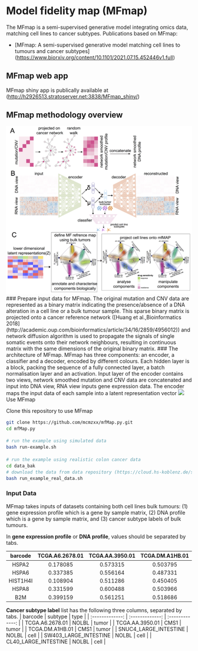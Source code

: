 # Model fidelity map (MFmap)

The MFmap is a semi-supervised generative model integrating omics data, matching cell lines to cancer subtypes. 
Publications based on MFmap:
- [MFmap: A semi-supervised generative model matching cell lines to tumours and cancer subtypes] (https://www.biorxiv.org/content/10.1101/2021.07.15.452446v1.full)
## MFmap web app 
MFmap shiny app is publically available at (http://h2926513.stratoserver.net:3838/MFmap_shiny/)
## MFmap methodology overview
<div>
    <img src="media/overview.png" width=1000>
</div>
### Prepare input data for MFmap.
The original mutation and CNV data are represented as a binary matrix indicating the presence/absence of a DNA alteration in a cell line or a bulk tumour sample. This sparse binary matrix is projected onto a cancer reference network ([Huang et al.,Bioinformatics 2018](http://academic.oup.com/bioinformatics/article/34/16/2859/4956012)) and network diffusion algorithm is used to propagate the signals of single somatic events onto their network neighbours, resulting in continuous matrix with the same dimensions of the original binary matrix.
### The architecture of MFmap. 
MFmap has three components: an encoder, a classifier and a decoder, encoded by different colours. Each hidden layer is a block, packing the sequence of a fully connected layer, a batch normalisation layer and an activation. Input layer of the encoder contains two views, network smoothed mutation and CNV data are concatenated and input into DNA view, RNA view inputs gene expression data. The encoder maps the input data of each sample into a latent representation vector <img src="https://render.githubusercontent.com/render/math?math=\vec{z}". The decoder uses  <img src="https://render.githubusercontent.com/render/math?math=\vec{z}" to reconstruct the DNA and RNA views in its output layer. Subtypes of bulk tumours are used to train the classifier. During training, the classifier predicts subtypes of cell lines. 
### Visualising results output by MFmap.
To organise and summarise sample associations we used the visualisation concept of OncoGPS([Kim et al.,Cell Syst. 2017](https://www.cell.com/cell-systems/fulltext/S2405-4712(17)30335-6)). The biological meanings of latent representations are annotated and MFmap reference map is generated. Both steps are based on bulk tumour latent representations learnt by MFmap. Samples can then be projected onto the MFmap reference map to visualise sample properties such as drug sensitivity and subtypes, complemented with the information of sample relationship. Abbreviation MF represents model fidelity

## Use MFmap
Clone this repository to use MFmap
```bash
git clone https://github.com/mcmzxx/mfMap.py.git
cd mfMap.py

# run the example using simulated data
bash run-example.sh

# run the example using realistic colon cancer data
cd data_bak
# download the data from data repository (https://cloud.hs-koblenz.de/s/WFWjMq9pJ8i29WD)
bash run_example_real_data.sh
```

### Input Data
MFmap takes inputs of datasets containing both cell lines bulk tumours: (1) gene expression profile which is a gene by sample matrix, (2) DNA profile which is a gene by sample matrix, and (3) cancer subtype labels of bulk tumours.

In __gene expression profile__ or __DNA profile__, values should be separated by tabs.

| barcode | TCGA.A6.2678.01 | TCGA.AA.3950.01 | TCGA.DM.A1HB.01 | CL40_LARGE_INTESTINE | SW403_LARGE_INTESTINE | SNUC4_LARGE_INTESTINE |
|  :-------------: |  :-------------: | :-------------: | :-------------: | :-------------: | :-------------: | :-------------: |
| HSPA2 | 0.178085 | 0.573315 | 0.503795 | 0.547310 | 0.243164 | 0.495841 |
| HSPA6 | 0.337385 | 0.556164 | 0.487331 | 0.531813 | 0.550296 | 0.784094 |
| HIST1H4I | 0.108904 | 0.511286 | 0.450405 | 0.488413 | 0.400680 | 0.446989 |
| HSPA8 | 0.331599 | 0.600488 | 0.503966 | 0.562086 | 0.411304 | 0.495323 |
| B2M | 0.399159 | 0.561251 | 0.518686 | 0.608198 | 0.240596 | 0.479772 |

__Cancer subtype label__ list has the following three columns, separated by tabs.
| barcode | subtype | type |
|  :-------------: |  :-------------: | :-------------: |
| TCGA.A6.2678.01 | NOLBL | tumor |
| TCGA.AA.3950.01 | CMS1 | tumor |
| TCGA.DM.A1HB.01 | CMS1 | tumor |
| SNUC4_LARGE_INTESTINE | NOLBL | cell |
| SW403_LARGE_INTESTINE | NOLBL | cell |
| CL40_LARGE_INTESTINE | NOLBL | cell |
